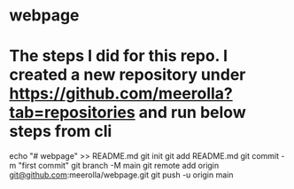 # webpage
# The steps I did for this repo. I created a new repository under https://github.com/meerolla?tab=repositories and run below steps from cli
echo "# webpage" >> README.md
git init
git add README.md
git commit -m "first commit"
git branch -M main
git remote add origin git@github.com:meerolla/webpage.git
git push -u origin main
